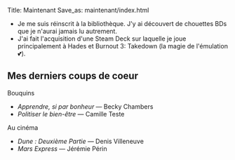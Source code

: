 Title: Maintenant
Save_as: maintenant/index.html

- Je me suis réinscrit à la bibliothèque. J'y ai découvert de chouettes BDs que je n'aurai jamais lu autrement.
- J'ai fait l'acquisition d'une Steam Deck sur laquelle je joue principalement à Hades et Burnout 3: Takedown (la magie de l'émulation 💕).

## Mes derniers coups de coeur

Bouquins

- *Apprendre, si par bonheur* &mdash; Becky Chambers
- *Politiser le bien-être* &mdash; Camille Teste

Au cinéma

- *Dune : Deuxième Partie* &mdash; Denis Villeneuve
- *Mars Express* &mdash; Jérémie Périn
